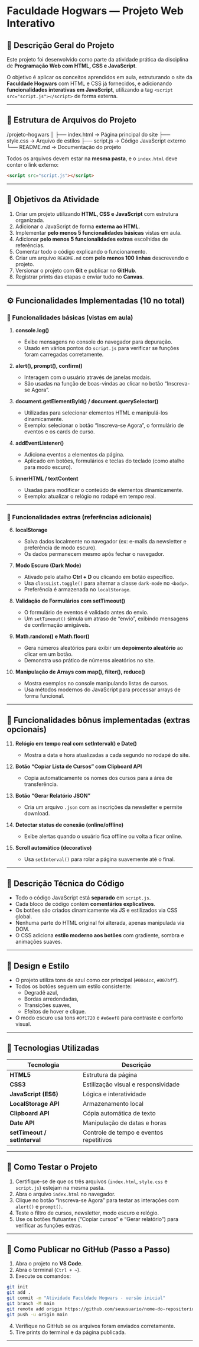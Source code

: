 # Faculdade Hogwars — Projeto Web Interativo

## 🧩 Descrição Geral do Projeto

Este projeto foi desenvolvido como parte da atividade prática da disciplina de **Programação Web com HTML, CSS e JavaScript**.

O objetivo é aplicar os conceitos aprendidos em aula, estruturando o site da **Faculdade Hogwars** com HTML e CSS já fornecidos, e adicionando **funcionalidades interativas em JavaScript**, utilizando a tag `<script src="script.js"></script>` de forma externa.

---

## 📂 Estrutura de Arquivos do Projeto

/projeto-hogwars
│
├── index.html        → Página principal do site
├── style.css         → Arquivo de estilos
├── script.js         → Código JavaScript externo
└── README.md         → Documentação do projeto

Todos os arquivos devem estar na **mesma pasta**, e o `index.html` deve conter o link externo:
```html
<script src="script.js"></script>
```

---

## 🧠 Objetivos da Atividade

1. Criar um projeto utilizando **HTML, CSS e JavaScript** com estrutura organizada.  
2. Adicionar o JavaScript de forma **externa ao HTML**.  
3. Implementar **pelo menos 5 funcionalidades básicas** vistas em aula.  
4. Adicionar **pelo menos 5 funcionalidades extras** escolhidas de referências.  
5. Comentar todo o código explicando o funcionamento.  
6. Criar um arquivo `README.md` com **pelo menos 100 linhas** descrevendo o projeto.  
7. Versionar o projeto com **Git** e publicar no **GitHub**.  
8. Registrar prints das etapas e enviar tudo no **Canvas**.

---

## ⚙️ Funcionalidades Implementadas (10 no total)

### 🧩 Funcionalidades básicas (vistas em aula)

1. **console.log()**  
   - Exibe mensagens no console do navegador para depuração.  
   - Usado em vários pontos do `script.js` para verificar se funções foram carregadas corretamente.  

2. **alert(), prompt(), confirm()**  
   - Interagem com o usuário através de janelas modais.  
   - São usadas na função de boas-vindas ao clicar no botão “Inscreva-se Agora”.

3. **document.getElementById() / document.querySelector()**  
   - Utilizadas para selecionar elementos HTML e manipulá-los dinamicamente.  
   - Exemplo: selecionar o botão “Inscreva-se Agora”, o formulário de eventos e os cards de curso.

4. **addEventListener()**  
   - Adiciona eventos a elementos da página.  
   - Aplicado em botões, formulários e teclas do teclado (como atalho para modo escuro).

5. **innerHTML / textContent**  
   - Usadas para modificar o conteúdo de elementos dinamicamente.  
   - Exemplo: atualizar o relógio no rodapé em tempo real.

---

### 💎 Funcionalidades extras (referências adicionais)

6. **localStorage**  
   - Salva dados localmente no navegador (ex: e-mails da newsletter e preferência de modo escuro).  
   - Os dados permanecem mesmo após fechar o navegador.

7. **Modo Escuro (Dark Mode)**  
   - Ativado pelo atalho **Ctrl + D** ou clicando em botão específico.  
   - Usa `classList.toggle()` para alternar a classe `dark-mode` no `<body>`.  
   - Preferência é armazenada no `localStorage`.

8. **Validação de Formulários com setTimeout()**  
   - O formulário de eventos é validado antes do envio.  
   - Um `setTimeout()` simula um atraso de “envio”, exibindo mensagens de confirmação amigáveis.

9. **Math.random() e Math.floor()**  
   - Gera números aleatórios para exibir um **depoimento aleatório** ao clicar em um botão.  
   - Demonstra uso prático de números aleatórios no site.

10. **Manipulação de Arrays com map(), filter(), reduce()**  
    - Mostra exemplos no console manipulando listas de cursos.  
    - Usa métodos modernos do JavaScript para processar arrays de forma funcional.

---

## 🧮 Funcionalidades bônus implementadas (extras opcionais)

11. **Relógio em tempo real com setInterval() e Date()**  
    - Mostra a data e hora atualizadas a cada segundo no rodapé do site.

12. **Botão “Copiar Lista de Cursos” com Clipboard API**  
    - Copia automaticamente os nomes dos cursos para a área de transferência.  

13. **Botão “Gerar Relatório JSON”**  
    - Cria um arquivo `.json` com as inscrições da newsletter e permite download.  

14. **Detectar status de conexão (online/offline)**  
    - Exibe alertas quando o usuário fica offline ou volta a ficar online.  

15. **Scroll automático (decorativo)**  
    - Usa `setInterval()` para rolar a página suavemente até o final.  

---

## 💬 Descrição Técnica do Código

- Todo o código JavaScript está **separado** em `script.js`.  
- Cada bloco de código contém **comentários explicativos**.  
- Os botões são criados dinamicamente via JS e estilizados via CSS global.  
- Nenhuma parte do HTML original foi alterada, apenas manipulada via DOM.  
- O CSS adiciona **estilo moderno aos botões** com gradiente, sombra e animações suaves.  

---

## 🎨 Design e Estilo

- O projeto utiliza tons de azul como cor principal (`#0044cc`, `#007bff`).  
- Todos os botões seguem um estilo consistente:  
  - Degradê azul,  
  - Bordas arredondadas,  
  - Transições suaves,  
  - Efeitos de hover e clique.  
- O modo escuro usa tons `#0f1720` e `#e6eef8` para contraste e conforto visual.  

---

## 🧰 Tecnologias Utilizadas

| Tecnologia | Descrição |
|-------------|------------|
| **HTML5** | Estrutura da página |
| **CSS3** | Estilização visual e responsividade |
| **JavaScript (ES6)** | Lógica e interatividade |
| **LocalStorage API** | Armazenamento local |
| **Clipboard API** | Cópia automática de texto |
| **Date API** | Manipulação de datas e horas |
| **setTimeout / setInterval** | Controle de tempo e eventos repetitivos |

---

## 🧩 Como Testar o Projeto

1. Certifique-se de que os três arquivos (`index.html`, `style.css` e `script.js`) estejam na mesma pasta.  
2. Abra o arquivo `index.html` no navegador.  
3. Clique no botão “Inscreva-se Agora” para testar as interações com `alert()` e `prompt()`.  
4. Teste o filtro de cursos, newsletter, modo escuro e relógio.  
5. Use os botões flutuantes (“Copiar cursos” e “Gerar relatório”) para verificar as funções extras.  

---

## 💾 Como Publicar no GitHub (Passo a Passo)

1. Abra o projeto no **VS Code**.  
2. Abra o terminal (`Ctrl + ~`).  
3. Execute os comandos:

```bash
git init
git add .
git commit -m "Atividade Faculdade Hogwars - versão inicial"
git branch -M main
git remote add origin https://github.com/seuusuario/nome-do-repositorio.git
git push -u origin main
```

4. Verifique no GitHub se os arquivos foram enviados corretamente.  
5. Tire prints do terminal e da página publicada.  

---
 